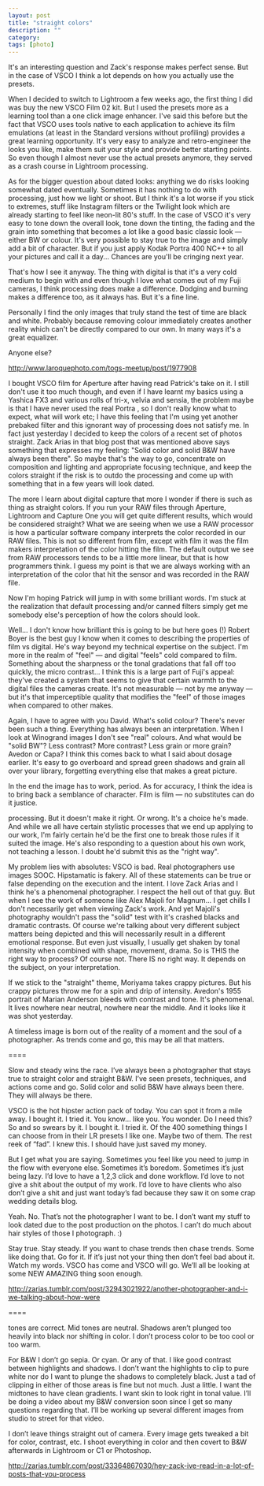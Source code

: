 ```yaml
---
layout: post
title: "straight colors"
description: ""
category: 
tags: [photo]
---
```


It's an interesting question and Zack's response makes perfect sense. But in the case of VSCO I think a lot depends on how you actually use the presets.

When I decided to switch to Lightroom a few weeks ago, the first thing I did was buy the new VSCO Film 02 kit. But I used the presets more as a learning tool than a one click image enhancer. I've said this before but the fact that VSCO uses tools native to each application to achieve its film emulations (at least in the Standard versions without profiling) provides a great learning opportunity. It's very easy to analyze and retro-engineer the looks you like, make them suit your style and provide better starting points. So even though I almost never use the actual presets anymore, they served as a crash course in Lightroom processing.

As for the bigger question about dated looks: anything we do risks looking somewhat dated eventually. Sometimes it has nothing to do with processing, just how we light or shoot. But I think it's a lot worse if you stick to extremes, stuff like Instagram filters or the Twilight look which are already starting to feel like neon-lit 80's stuff. In the case of VSCO it's very easy to tone down the overall look, tone down the tinting, the fading and the grain into something that becomes a lot like a good basic classic look — either BW or colour. It's very possible to stay true to the image and simply add a bit of character. But if you just apply Kodak Portra 400 NC++ to all your pictures and call it a day... Chances are you'll be cringing next year.

That's how I see it anyway. The thing with digital is that it's a very cold medium to begin with and even though I love what comes out of my Fuji cameras, I think processing does make a difference. Dodging and burning makes a difference too, as it always has. But it's a fine line.

Personally I find the only images that truly stand the test of time are black and white. Probably because removing colour immediately creates another reality which can't be directly compared to our own. In many ways it's a great equalizer.

Anyone else?



http://www.laroquephoto.com/togs-meetup/post/1977908



I bought VSCO film for Aperture after having read Patrick's take on it. I still don't use it too much though, and even if I have learnt my basics using a Yashica FX3 and various rolls of tri-x, velvia and sensia, the problem maybe is that I have never used the real Portra , so I don't really know what to expect, what will work etc; I have this feeling that I'm using yet another prebaked filter and this ignorant way of processing does not satisfy me. In fact just yesterday I decided to keep the colors of a recent set of photos straight. Zack Arias in that blog post that was mentioned above says something that expresses my feeling: "Solid color and solid B&W have always been there". So maybe that's the way to go, concentrate on composition and lighting and appropriate focusing technique, and keep the colors straight if the risk is to outdo the processing and come up with something that in a few years will look dated.


The more I learn about digital capture that more I wonder if there is such as thing as straight colors. If you run your RAW files through Aperture, Lightroom and Capture One you will get quite different results, which would be considered straight? What we are seeing when we use a RAW processor is how a particular software company interprets the color recorded in our RAW files. This is not so different from film, except with film it was the film makers interpretation of the color hitting the film. The default output we see from RAW processors tends to be a little more linear, but that is how programmers think. I guess my point is that we are always working with an interpretation of the color that hit the sensor and was recorded in the RAW file.

Now I'm hoping Patrick will jump in with some brilliant words. I'm stuck at the realization that default processing and/or canned filters simply get me somebody else's perception of how the colors should look.



Well... I don't know how brilliant this is going to be but here goes (!)
Robert Boyer is the best guy I know when it comes to describing the properties of film vs digital. He's way beyond my technical expertise on the subject. I'm more in the realm of "feel" — and digital "feels" cold compared to film. Something about the sharpness or the tonal gradations that fall off too quickly, the micro contrast... I think this is a large part of Fuji's appeal: they've created a system that seems to give that certain warmth to the digital files the cameras create. It's not measurable — not by me anyway — but it's that imperceptible quality that modifies the "feel" of those images when compared to other makes.

Again, I have to agree with you David. What's solid colour? There's never been such a thing. Everything has always been an interpretation. When I look at Winogrand images I don't see "real" colours. And what would be "solid BW"? Less contrast? More contrast? Less grain or more grain? Avedon or Capa?
I think this comes back to what I said about dosage earlier. It's easy to go overboard and spread green shadows and grain all over your library, forgetting everything else that makes a great picture.

In the end the image has to work, period.
As for accuracy, I think the idea is to bring back a semblance of character. Film is film — no substitutes can do it justice.


processing. But it doesn't make it right. Or wrong. It's a choice he's made. And while we all have certain stylistic processes that we end up applying to our work, I'm fairly certain he'd be the first one to break those rules if it suited the image. He's also responding to a question about his own work, not teaching a lesson. I doubt he'd submit this as the "right way".

My problem lies with absolutes: VSCO is bad. Real photographers use images SOOC. Hipstamatic is fakery. All of these statements can be true or false depending on the execution and the intent. I love Zack Arias and I think he's a phenomenal photographer. I respect the hell out of that guy. But when I see the work of someone like Alex Majoli for Magnum... I get chills I don't necessarily get when viewing Zack's work. And yet Majoli's photography wouldn't pass the "solid" test with it's crashed blacks and dramatic contrasts. Of course we're talking about very different subject matters being depicted and this will necessarily result in a different emotional response. But even just visually, I usually get shaken by tonal intensity when combined with shape, movement, drama. So is THIS the right way to process? Of course not. There IS no right way. It depends on the subject, on your interpretation.

If we stick to the "straight" theme, Moriyama takes crappy pictures. But his crappy pictures throw me for a spin and drip of intensity. Avedon's 1955 portrait of Marian Anderson bleeds with contrast and tone. It's phenomenal. It lives nowhere near neutral, nowhere near the middle. And it looks like it was shot yesterday.

A timeless image is born out of the reality of a moment and the soul of a photographer. As trends come and go, this may be all that matters.

====

Slow and steady wins the race. I’ve always been a photographer that stays true to straight color and straight B&W. I’ve seen presets, techniques, and actions come and go. Solid color and solid B&W have always been there. They will always be there. 

VSCO is the hot hipster action pack of today. You can spot it from a mile away. I bought it. I tried it. You know… like you. You wonder. Do I need this? So and so swears by it. I bought it. I tried it. Of the 400 something things I can choose from in their LR presets I like one. Maybe two of them. The rest reek of “fad”. I knew this. I should have just saved my money.

But I get what you are saying. Sometimes you feel like you need to jump in the flow with everyone else. Sometimes it’s boredom. Sometimes it’s just being lazy. I’d love to have a 1,2,3 click and done workflow. I’d love to not give a shit about the output of my work. I’d love to have clients who also don’t give a shit and just want today’s fad because they saw it on some crap wedding details blog.

Yeah. No. That’s not the photographer I want to be. I don’t want my stuff to look dated due to the post production on the photos. I can’t do much about hair styles of those I photograph. :)

Stay true. Stay steady. If you want to chase trends then chase trends. Some like doing that. Go for it. If it’s just not your thing then don’t feel bad about it. Watch my words. VSCO has come and VSCO will go. We’ll all be looking at some NEW AMAZING thing soon enough.

http://zarias.tumblr.com/post/32943021922/another-photographer-and-i-we-talking-about-how-were

====

tones are correct. Mid tones are neutral. Shadows aren’t plunged too heavily into black nor shifting in color. I don’t process color to be too cool or too warm.

For B&W I don’t go sepia. Or cyan. Or any of that. I like good contrast between highlights and shadows. I don’t want the highlights to clip to pure white nor do I want to plunge the shadows to completely black. Just a tad of clipping in either of those areas is fine but not much. Just a little. I want the midtones to have clean gradients. I want skin to look right in tonal value. I’ll be doing a video about my B&W conversion soon since I get so many questions regarding that. I’ll be working up several different images from studio to street for that video.

I don’t leave things straight out of camera. Every image gets tweaked a bit for color, contrast, etc. I shoot everything in color and then covert to B&W afterwards in Lightroom or C1 or Photoshop. 

http://zarias.tumblr.com/post/33364867030/hey-zack-ive-read-in-a-lot-of-posts-that-you-process
